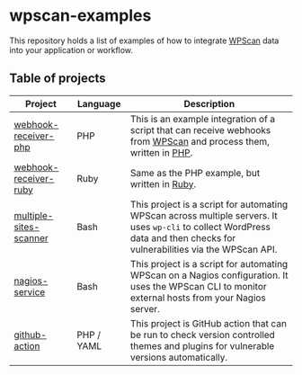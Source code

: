 # wpscan-examples

This repository holds a list of examples of how to integrate [WPScan](https://wpscan.com/) data into your application or workflow.

## Table of projects

| Project                                          | Language   | Description                                                                                                                                                                |
|--------------------------------------------------|------------|----------------------------------------------------------------------------------------------------------------------------------------------------------------------------|
| [webhook-receiver-php](webhook-receiver-php)     | PHP        | This is an example integration of a script that can receive webhooks from [WPScan](https://wpscan.com/) and process them, written in [PHP](https://www.php.net/).          |
| [webhook-receiver-ruby](webhook-receiver-ruby)   | Ruby       | Same as the PHP example, but written in [Ruby](https://www.ruby-lang.org/).                                                                                                |
| [multiple-sites-scanner](multiple-sites-scanner) | Bash       | This project is a script for automating WPScan across multiple servers. It uses `wp-cli` to collect WordPress data and then checks for vulnerabilities via the WPScan API. |
| [nagios-service](nagios-servce)                  | Bash       | This project is a script for automating WPScan on a Nagios configuration. It uses the WPScan CLI to monitor external hosts from your Nagios server.                        |
| [github-action](github-action)                   | PHP / YAML | This project is GitHub action that can be run to check version controlled themes and plugins for vulnerable versions automatically.                                        |
